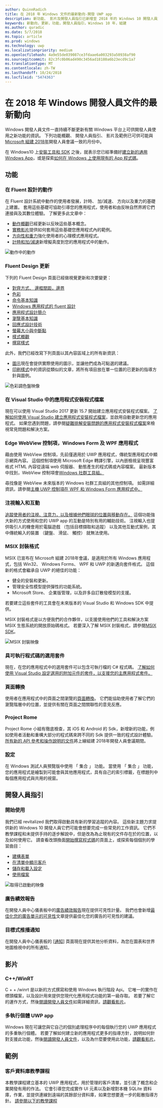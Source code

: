 ```yaml
---
author: QuinnRadich
title: 在 2018 年 Windows 文件的最新動向-開發 UWP app
description: 新功能、 影片及開發人員指引已新增至 2018 年的 Windows 10 開發人員文件及 Microsoft Build 會議。
keywords: 新動向，更新，功能，開發人員指引，Windows 10 年，組建
ms.author: quradic
ms.date: 5/7/2018
ms.topic: article
ms.prod: windows
ms.technology: uwp
ms.localizationpriority: medium
ms.openlocfilehash: 4a9e55de039087ce3fdaae6a003293a50938af90
ms.sourcegitcommit: 82c3fc0b06ad490c3456ad18180a6b23ecd9c1a7
ms.translationtype: MT
ms.contentlocale: zh-TW
ms.lasthandoff: 10/24/2018
ms.locfileid: "5474363"
---
```

# <a name="whats-new-in-the-windows-developer-docs-in-may-2018"></a>在 2018 年 Windows 開發人員文件的最新動向

Windows 開發人員文件一直持續不斷更新有關 Windows 平台上可供開發人員使用之新功能的資訊。 下列功能概觀、 開發人員指引、 影片及範例已可供可能與[Microsoft 組建 2018年](https://www.microsoft.com/build)開發人員會議一致的月份中。

在 Windows10 上[安裝工具和 SDK](http://go.microsoft.com/fwlink/?LinkId=821431) 之後，就表示您已經準備好[建立新的通用 Windows App](../get-started/create-uwp-apps.md)，或是探索[如何在 Windows 上使用現有的 App 程式碼](../porting/index.md)。

## <a name="features"></a>功能

### <a name="motion-in-fluent-design"></a>在 Fluent 設計的動作

在 Fluent 設計系統中動作的使用者發展，計時、 加/減速、 方向以及重力的基礎上建置。 套用這些基礎可協助引導您的應用程式，使用者和由反映自然界將它們連接與及其數位體驗。 了解更多此文章中：

* [動作概觀](../design/motion/index.md)已經更新以反映這些基本概念。
* [實務影片](../design/motion/motion-in-practice.md)提供如何套用這些基礎您應用程式內的範例。
* [方向性和重力](../design/motion/directionality-and-gravity.md)強化使用者的心理模式應用程式。
* [計時和加/減速](../design/motion/timing-and-easing.md)新增擬真度到您的應用程式中的動作。

![動作中的動作](../design/motion/images/contextual.gif)

### <a name="fluent-design-updates"></a>Fluent Design 更新

下列的 Fluent Design 頁面已經做視覺更新和次要變更：

* [對齊方式、 邊框間距，邊界](../design/layout/alignment-margin-padding.md)
* [色彩](../design/style/color.md)
* [命令基本知識](../design/basics/commanding-basics.md)
* [Windows 應用程式的 fluent 設計](../design/fluent-design-system/index.md)
* [應用程式設計簡介](../design/basics/design-and-ui-intro.md)
* [瀏覽基本知識](../design/basics/navigation-basics.md)
* [回應式設計技術](../design/layout/responsive-design.md)
* [螢幕大小與中斷點](../design/layout/screen-sizes-and-breakpoints-for-responsive-design.md)
* [樣式概觀](../design/style/index.md)
* [撰寫樣式](../design/style/writing-style.md)

此外，我們已經改寫下列頁面以其內容區域上的所有新資訊：

* [圖示](../design/style/icons.md)現在會提供實際使用的圖示，並讓他們成為可點選的建議。
* [印刷樣式](../design/style/typography.md)中的資訊從類似的文章，將所有項目放在單一位置的已更新的指導方針與圖例。

![色彩調色盤映像](../design/style/images/color/accent-color-palette.svg)

### <a name="app-installer-files-in-visual-studio"></a>在 Visual Studio 中的應用程式安裝程式檔案

現在可以使用 Visual Studio 2017 更新 15.7 開始建立應用程式安裝程式檔案。 [了解如何使用 Visual Studio 建立應用程式安裝程式檔案](../packaging/create-appinstallerfile-vs.md)，並啟用自動更新您的應用程式。 如果您遇到問題，請參閱[疑難排解安裝問題的應用程式安裝程式檔案](../packaging/troubleshoot-appinstaller-issues.md)來檢視常見問題和解決方案。

### <a name="edge-webview-control-for-windows-forms-and-wpf-applications"></a>Edge WebView 控制項，Windows Form 及 WPF 應用程式

藉由使用 WebView 控制項，先前僅適用於 UWP 應用程式，傳統型應用程式中顯示網頁內容。 這個控制項使用 Microsoft Edge 轉譯引擎，以內嵌檢視呈現豐富格式 HTML 內容從遠端 web 伺服器、 動態產生的程式碼或內容檔案。 最新版本中找到，WebView 控制項會[Windows 社群工具組。](https://docs.microsoft.com/windows/uwpcommunitytoolkit/)

尋找像是 WebView 未來版本的 Windows 社群工具組的其他控制項。 如需詳細資訊，請參閱[主機 UWP 控制項在 WPF 和 Windows Form 應用程式中。](https://docs.microsoft.com/windows/uwp/xaml-platform/xaml-host-controls)

### <a name="gaze-input-and-interactions"></a>注視輸入和互動

[追蹤使用者的注視、注意力，以及根據他們眼球的位置與移動存在。](../design/input/gaze-interactions.md) 這個功能強大新的方式使用和您的 UWP app 的互動是特別有用的輔助技術。 注視輸入也提供吸引人的機會用於電腦遊戲 （包括目標擷取和追蹤） 以及其他互動式案例，其中傳統輸入的裝置 （鍵盤、 滑鼠、 觸控） 就無法使用。

### <a name="msix-packaging-format"></a>MSIX 封裝格式

MSIX 已宣布在 Microsoft 組建 2018年會議，是適用於所有 Windows 應用程式，包括 Win32、 Windows Forms、 WPF 和 UWP 的新邁向套件格式。 這個新的格式會繼承自 UWP 的絕佳的功能：

* 健全的安裝和更新。 
* 管理安全性模型提供彈性的功能系統。
* Microsoft Store、 企業版管理，以及許多自訂散發模型的支援。

若要建立這些套件的工具會在未來版本的 Visual Studio 和 Windows SDK 中提供。

MSIX 封裝格式是以方便我們的合作夥伴，以支援使用他們的工具和解決方案 MSIX 生態系統的開放原始碼格式。 若要深入了解 MSIX 封裝格式，請參閱[MSIX SDK](https://github.com/Microsoft/msix-packaging)。 

![MSIX 封裝映像](images/msix.png)

### <a name="optional-packages-with-executable-code"></a>具可執行程式碼的選用套件

現在，在您的應用程式中的選用套件可以包含可執行檔的 C# 程式碼。 [了解如何使用 Visual Studio 設定選用的附加元件的套件，以支援您的主應用程式套件。](../packaging/optional-packages-with-executable-code.md)

### <a name="page-transitions"></a>頁面轉換

使用者在應用程式中的頁面之間瀏覽的[頁面轉換](../design/motion/page-transitions.md)。 它們能協助使用者了解它們的瀏覽階層中的位置，並提供有關在頁面之間關聯性的意見反應。

### <a name="project-rome"></a>Project Rome

Project Rome 小組有徹底檢查，其 iOS 和 Android 的 Sdk，新增新的功能，例如使用者活動和重構大部分的程式碼來跨不同的 Sdk 提供一致的程式設計體驗。 [所有新的 API 參考和操作說明的文件](https://docs.microsoft.com/windows/project-rome/)將上線組建 2018年開發人員會議期間。

### <a name="sets"></a>設定

在 Windows 測試人員預覽版中使用 「 集合 」 功能。 當使用 「 集合 」 功能，您的應用程式是繪製到可能會與其他應用程式，具有自己的索引標籤，在標題列中每個應用程式與共用的視窗。 

## <a name="developer-guidance"></a>開發人員指引

### <a name="get-started"></a>開始使用

我們已經 revitalized 我們取得啟動具有新的學習追蹤的內容。 這些新主題力求提供新的 Windows 10 開發人員它們可能會想要完成一些常見的工作資訊。 它們不教學課程和未提供手持的逐步解說中，但是改為為止現有的文件存在於的位置，以及如何使用它。 請查看改頭換面[開始撰寫程式碼](../get-started/create-uwp-apps.md)的頁面上，或探索每個個別的學習曲目：

* [建構表單](../get-started/construct-form-learning-track.md)
* [在清單中顯示客戶](../get-started/display-customers-in-list-learning-track.md)
* [儲存和載入設定](../get-started/settings-learning-track.md)
* [使用檔案](../get-started/fileio-learning-track.md)

![取得已啟動的映像](../get-started/images/build-your-app.png)

### <a name="advertising-performance-report"></a>廣告績效報告

在開發人員中心儀表板中的[廣告績效報告](../publish/advertising-performance-report.md)現在提供可見性計量。 我們也會新增[最佳化您的廣告單元的可見性](../monetize/optimize-ad-unit-viewability.md)文章提供最佳化您的廣告的可見性的建議。

### <a name="targeted-push-notifications"></a>目標式推播通知

在開發人員中心儀表板的 [[通知](../publish/send-push-notifications-to-your-apps-customers.md)] 頁面現在提供其他分析資料，為您在圖表和世界地圖檢視中的所有通知。

## <a name="videos"></a>影片

### <a name="cwinrt"></a>C++/WinRT

C + + /winrt 是以新的方式撰寫和使用 Windows 執行階段 Api。 它唯一的實作在標頭檔案，以及設計用來提供您現代化應用程式功能的第一級存取。 若要了解它的運作方式，然後[閱讀開發人員文件](../cpp-and-winrt-apis/index.md)如需詳細資訊，[請觀看影片](https://www.youtube.com/watch?v=TLSul1XxppA&feature=youtu.be)。

### <a name="multi-instance-uwp-apps"></a>多執行個體 UWP app

Windows 現在可讓您與它自己的個別處理程序中的每個執行您的 UWP 應用程式的多重執行個體。 若要了解如何建立新的應用程式更多的指導方針，說明如何針對支援此功能，然後[閱讀開發人員文件](../launch-resume/multi-instance-uwp.md)，以及為什麼要使用此功能，[請觀看影片](https://www.youtube.com/watch?v=clnnf4cigd0&feature=youtu.be)。

## <a name="samples"></a>範例

### <a name="customer-database-tutorial"></a>客戶資料庫教學課程

本教學課程建立基本的 UWP 應用程式，用於管理的客戶清單，並引進了概念和企業開發有用的作法。 它會引導您完成實作 UI 元素以及新增對本機 SQLite 資料庫，作業，並提供連線到遠端的其餘部分資料庫，如果您想要進一步的鬆散指導方針。 [請參閱以下的教學課程](../enterprise/customer-database-tutorial.md)